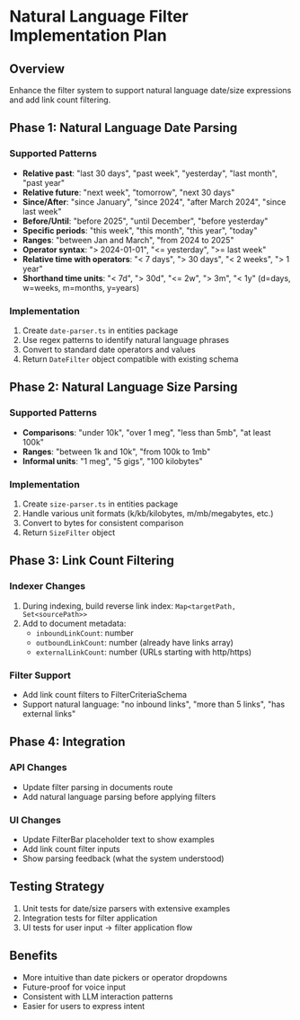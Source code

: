 # Natural Language Filter Implementation Plan

## Overview
Enhance the filter system to support natural language date/size expressions and add link count filtering.

## Phase 1: Natural Language Date Parsing

### Supported Patterns
- **Relative past**: "last 30 days", "past week", "yesterday", "last month", "past year"
- **Relative future**: "next week", "tomorrow", "next 30 days"
- **Since/After**: "since January", "since 2024", "after March 2024", "since last week"
- **Before/Until**: "before 2025", "until December", "before yesterday"
- **Specific periods**: "this week", "this month", "this year", "today"
- **Ranges**: "between Jan and March", "from 2024 to 2025"
- **Operator syntax**: "> 2024-01-01", "<= yesterday", ">= last week"
- **Relative time with operators**: "< 7 days", "> 30 days", "< 2 weeks", "> 1 year"
- **Shorthand time units**: "< 7d", "> 30d", "<= 2w", "> 3m", "< 1y" (d=days, w=weeks, m=months, y=years)

### Implementation
1. Create `date-parser.ts` in entities package
2. Use regex patterns to identify natural language phrases
3. Convert to standard date operators and values
4. Return `DateFilter` object compatible with existing schema

## Phase 2: Natural Language Size Parsing

### Supported Patterns
- **Comparisons**: "under 10k", "over 1 meg", "less than 5mb", "at least 100k"
- **Ranges**: "between 1k and 10k", "from 100k to 1mb"
- **Informal units**: "1 meg", "5 gigs", "100 kilobytes"

### Implementation
1. Create `size-parser.ts` in entities package
2. Handle various unit formats (k/kb/kilobytes, m/mb/megabytes, etc.)
3. Convert to bytes for consistent comparison
4. Return `SizeFilter` object

## Phase 3: Link Count Filtering

### Indexer Changes
1. During indexing, build reverse link index: `Map<targetPath, Set<sourcePath>>`
2. Add to document metadata:
   - `inboundLinkCount`: number
   - `outboundLinkCount`: number (already have links array)
   - `externalLinkCount`: number (URLs starting with http/https)

### Filter Support
- Add link count filters to FilterCriteriaSchema
- Support natural language: "no inbound links", "more than 5 links", "has external links"

## Phase 4: Integration

### API Changes
- Update filter parsing in documents route
- Add natural language parsing before applying filters

### UI Changes
- Update FilterBar placeholder text to show examples
- Add link count filter inputs
- Show parsing feedback (what the system understood)

## Testing Strategy
1. Unit tests for date/size parsers with extensive examples
2. Integration tests for filter application
3. UI tests for user input → filter application flow

## Benefits
- More intuitive than date pickers or operator dropdowns
- Future-proof for voice input
- Consistent with LLM interaction patterns
- Easier for users to express intent